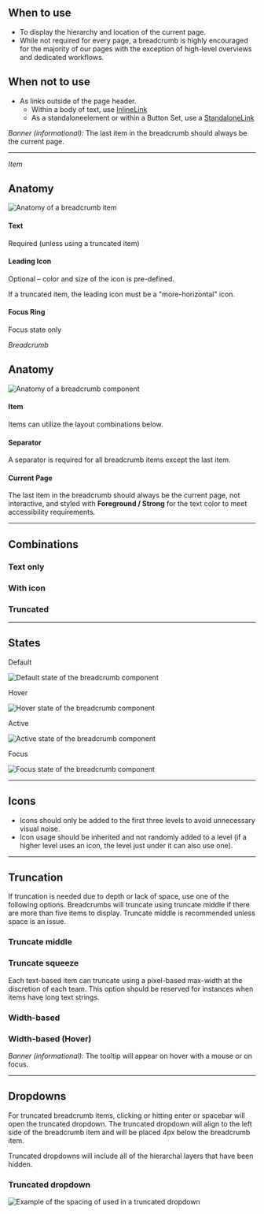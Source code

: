 ## When to use

- To display the hierarchy and location of the current page.
- While not required for every page, a breadcrumb is highly encouraged for the majority of our pages with the exception of high-level overviews and dedicated workflows.

## When not to use

- As links outside of the page header.
  - Within a body of text, use [InlineLink](/components/link/inline/overview)
  - As a standaloneelement or within a Button Set, use a [StandaloneLink](/components/link/standalone/overview)

_Banner (informational):_ The last item in the breadcrumb should always be the current page.

---

_Item_

## Anatomy

![Anatomy of a breadcrumb item](/assets/components/breadcrumb/breadcrumb-item_anatomy.png)

#### Text

Required (unless using a truncated item)

#### Leading Icon

Optional – color and size of the icon is pre-defined.

If a truncated item, the leading icon must be a "more-horizontal" icon.

#### Focus Ring

Focus state only

_Breadcrumb_

## Anatomy

![Anatomy of a breadcrumb component](/assets/components/breadcrumb/breadcrumb-anatomy.png)

#### Item

Items can utilize the layout combinations below.

#### Separator

A separator is required for all breadcrumb items except the last item.

#### Current Page

The last item in the breadcrumb should always be the current page, not interactive, and styled with **Foreground / Strong** for the text color to meet accessibility requirements.

---

## Combinations

### Text only

<section>
  <Hds::Breadcrumb::Item @text="Level" />
</section>

### With icon

<section>
  <Hds::Breadcrumb::Item @text="Level" @icon="org" />
</section>

### Truncated

<section>
  <Hds::Breadcrumb::Truncation>
    <Hds::Breadcrumb::Item @text="Level" @icon="org" />
  </Hds::Breadcrumb::Truncation>
</section>

---

## States

Default

![Default state of the breadcrumb component](/assets/components/breadcrumb/breadcrumb-state-default.png)

Hover

![Hover state of the breadcrumb component](/assets/components/breadcrumb/breadcrumb-state-hover.png)

Active

![Active state of the breadcrumb component](/assets/components/breadcrumb/breadcrumb-state-active.png)

Focus

![Focus state of the breadcrumb component](/assets/components/breadcrumb/breadcrumb-state-focus.png)

---

## Icons

<section>
  <Hds::Breadcrumb>
    <Hds::Breadcrumb::Item @text="Level one" @icon="org" />
    <Hds::Breadcrumb::Item @text="Level two" @icon="folder" />
    <Hds::Breadcrumb::Item @text="Level three" @icon="org" />
    <Hds::Breadcrumb::Item @text="Level four" />
    <Hds::Breadcrumb::Item @text="Current" @current={{true}} />
  </Hds::Breadcrumb>
</section>

- Icons should only be added to the first three levels to avoid unnecessary visual noise.
- Icon usage should be inherited and not randomly added to a level (if a higher level uses an icon, the level just under it can also use one).

---

## Truncation

If truncation is needed due to depth or lack of space, use one of the following options. Breadcrumbs will truncate using truncate middle if there are more than five items to display. Truncate middle is recommended unless space is an issue.

### Truncate middle

<section>
  <Hds::Breadcrumb>
    <Hds::Breadcrumb::Item @text="Level one" />
    <Hds::Breadcrumb::Item @text="Level two" />
    <Hds::Breadcrumb::Truncation>
      <Hds::Breadcrumb::Item @text="Level three" />
    </Hds::Breadcrumb::Truncation>
    <Hds::Breadcrumb::Item @text="Level four" />
    <Hds::Breadcrumb::Item @text="Current" @current={{true}} />
  </Hds::Breadcrumb>
</section>

### Truncate squeeze

<section>
  <Hds::Breadcrumb>
    <Hds::Breadcrumb::Item @text="Level one" />
    <Hds::Breadcrumb::Truncation>
      <Hds::Breadcrumb::Item @text="Level two"/>
    </Hds::Breadcrumb::Truncation>
    <Hds::Breadcrumb::Item @text="Current" @current={{true}} />
  </Hds::Breadcrumb>
</section>

Each text-based item can truncate using a pixel-based max-width at the discretion of each team. This option should be reserved for instances when items have long text strings.

### Width-based

<section>
  <Hds::Breadcrumb @itemsCanWrap={{false}}>
    <Hds::Breadcrumb::Item @text="Level one" />
    <Hds::Breadcrumb::Item @text="Level two" />
    <Hds::Breadcrumb::Item @text="Level three truncation" @maxWidth="120px" />
    <Hds::Breadcrumb::Item @text="Level four" />
    <Hds::Breadcrumb::Item @text="Current" @current={{true}} />
  </Hds::Breadcrumb>
</section>

### Width-based (Hover)

<!-- I don't think this functionality actually exists on this component -->

<section>
  <Hds::Breadcrumb @itemsCanWrap={{false}}>
    <Hds::Breadcrumb::Item @text="Level one" />
    <Hds::Breadcrumb::Item @text="Level two" />
    <Hds::Breadcrumb::Item @text="Level three truncation" @maxWidth="120px" />
    <Hds::Breadcrumb::Item @text="Level four" />
    <Hds::Breadcrumb::Item @text="Current" @current={{true}} />
  </Hds::Breadcrumb>
</section>

_Banner (informational):_ The tooltip will appear on hover with a mouse or on focus.

---

## Dropdowns

For truncated breadcrumb items, clicking or hitting enter or spacebar will open the truncated dropdown. The truncated dropdown will align to the left side of the breadcrumb item and will be placed 4px below the breadcrumb item.

Truncated dropdowns will include all of the hierarchal layers that have been hidden.

### Truncated dropdown

![Example of the spacing of used in a truncated dropdown](/assets/components/breadcrumb/breadcrumb-truncated-dropdown.png)
